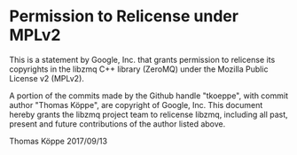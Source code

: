 # Permission to Relicense under MPLv2

This is a statement by Google, Inc.
that grants permission to relicense its copyrights in the libzmq C++
library (ZeroMQ) under the Mozilla Public License v2 (MPLv2).

A portion of the commits made by the Github handle "tkoeppe", with
commit author "Thomas Köppe", are copyright of Google, Inc.
This document hereby grants the libzmq project team to relicense libzmq, 
including all past, present and future contributions of the author listed above.

Thomas Köppe
2017/09/13
